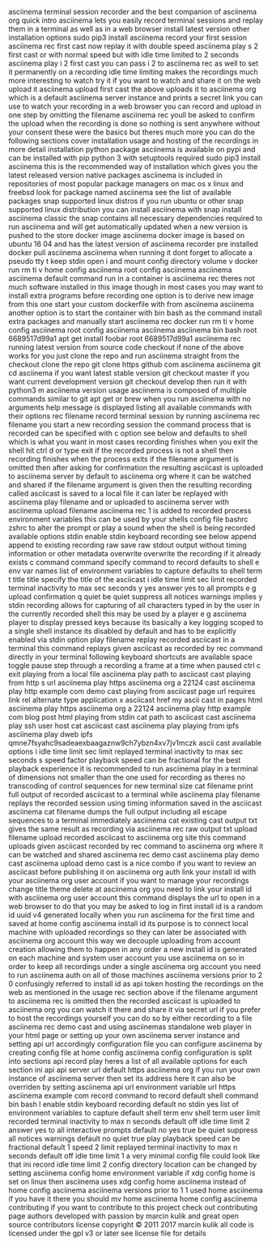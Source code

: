 asciinema terminal session recorder and the best companion of asciinema org quick intro asciinema lets you easily record terminal sessions and replay them in a terminal as well as in a web browser install latest version other installation options sudo pip3 install asciinema record your first session asciinema rec first cast now replay it with double speed asciinema play s 2 first cast or with normal speed but with idle time limited to 2 seconds asciinema play i 2 first cast you can pass i 2 to asciinema rec as well to set it permanently on a recording idle time limiting makes the recordings much more interesting to watch try it if you want to watch and share it on the web upload it asciinema upload first cast the above uploads it to asciinema org which is a default asciinema server instance and prints a secret link you can use to watch your recording in a web browser you can record and upload in one step by omitting the filename asciinema rec youll be asked to confirm the upload when the recording is done so nothing is sent anywhere without your consent these were the basics but theres much more you can do the following sections cover installation usage and hosting of the recordings in more detail installation python package asciinema is available on pypi and can be installed with pip python 3 with setuptools required sudo pip3 install asciinema this is the recommended way of installation which gives you the latest released version native packages asciinema is included in repositories of most popular package managers on mac os x linux and freebsd look for package named asciinema see the list of available packages snap supported linux distros if you run ubuntu or other snap supported linux distribution you can install asciinema with snap install asciinema classic the snap contains all necessary dependencies required to run asciinema and will get automatically updated when a new version is pushed to the store docker image asciinema docker image is based on ubuntu 16 04 and has the latest version of asciinema recorder pre installed docker pull asciinema asciinema when running it dont forget to allocate a pseudo tty t keep stdin open i and mount config directory volume v docker run rm ti v home config asciinema root config asciinema asciinema asciinema default command run in a container is asciinema rec theres not much software installed in this image though in most cases you may want to install extra programs before recording one option is to derive new image from this one start your custom dockerfile with from asciinema asciinema another option is to start the container with bin bash as the command install extra packages and manually start asciinema rec docker run rm ti v home config asciinema root config asciinema asciinema asciinema bin bash root 6689517d99a1 apt get install foobar root 6689517d99a1 asciinema rec running latest version from source code checkout if none of the above works for you just clone the repo and run asciinema straight from the checkout clone the repo git clone https github com asciinema asciinema git cd asciinema if you want latest stable version git checkout master if you want current development version git checkout develop then run it with python3 m asciinema version usage asciinema is composed of multiple commands similar to git apt get or brew when you run asciinema with no arguments help message is displayed listing all available commands with their options rec filename record terminal session by running asciinema rec filename you start a new recording session the command process that is recorded can be specified with c option see below and defaults to shell which is what you want in most cases recording finishes when you exit the shell hit ctrl d or type exit if the recorded process is not a shell then recording finishes when the process exits if the filename argument is omitted then after asking for confirmation the resulting asciicast is uploaded to asciinema server by default to asciinema org where it can be watched and shared if the filename argument is given then the resulting recording called asciicast is saved to a local file it can later be replayed with asciinema play filename and or uploaded to asciinema server with asciinema upload filename asciinema rec 1 is added to recorded process environment variables this can be used by your shells config file bashrc zshrc to alter the prompt or play a sound when the shell is being recorded available options stdin enable stdin keyboard recording see below append append to existing recording raw save raw stdout output without timing information or other metadata overwrite overwrite the recording if it already exists c command command specify command to record defaults to shell e env var names list of environment variables to capture defaults to shell term t title title specify the title of the asciicast i idle time limit sec limit recorded terminal inactivity to max sec seconds y yes answer yes to all prompts e g upload confirmation q quiet be quiet suppress all notices warnings implies y stdin recording allows for capturing of all characters typed in by the user in the currently recorded shell this may be used by a player e g asciinema player to display pressed keys because its basically a key logging scoped to a single shell instance its disabled by default and has to be explicitly enabled via stdin option play filename replay recorded asciicast in a terminal this command replays given asciicast as recorded by rec command directly in your terminal following keyboard shortcuts are available space toggle pause step through a recording a frame at a time when paused ctrl c exit playing from a local file asciinema play path to asciicast cast playing from http s url asciinema play https asciinema org a 22124 cast asciinema play http example com demo cast playing from asciicast page url requires link rel alternate type application x asciicast href my ascii cast in pages html asciinema play https asciinema org a 22124 asciinema play http example com blog post html playing from stdin cat path to asciicast cast asciinema play ssh user host cat asciicast cast asciinema play playing from ipfs asciinema play dweb ipfs qmne7fsyahc9sadeaexbaagaznw9ch7ybzn4xv7jv1mczk ascii cast available options i idle time limit sec limit replayed terminal inactivity to max sec seconds s speed factor playback speed can be fractional for the best playback experience it is recommended to run asciinema play in a terminal of dimensions not smaller than the one used for recording as theres no transcoding of control sequences for new terminal size cat filename print full output of recorded asciicast to a terminal while asciinema play filename replays the recorded session using timing information saved in the asciicast asciinema cat filename dumps the full output including all escape sequences to a terminal immediately asciinema cat existing cast output txt gives the same result as recording via asciinema rec raw output txt upload filename upload recorded asciicast to asciinema org site this command uploads given asciicast recorded by rec command to asciinema org where it can be watched and shared asciinema rec demo cast asciinema play demo cast asciinema upload demo cast is a nice combo if you want to review an asciicast before publishing it on asciinema org auth link your install id with your asciinema org user account if you want to manage your recordings change title theme delete at asciinema org you need to link your install id with asciinema org user account this command displays the url to open in a web browser to do that you may be asked to log in first install id is a random id uuid v4 generated locally when you run asciinema for the first time and saved at home config asciinema install id its purpose is to connect local machine with uploaded recordings so they can later be associated with asciinema org account this way we decouple uploading from account creation allowing them to happen in any order a new install id is generated on each machine and system user account you use asciinema on so in order to keep all recordings under a single asciinema org account you need to run asciinema auth on all of those machines asciinema versions prior to 2 0 confusingly referred to install id as api token hosting the recordings on the web as mentioned in the usage rec section above if the filename argument to asciinema rec is omitted then the recorded asciicast is uploaded to asciinema org you can watch it there and share it via secret url if you prefer to host the recordings yourself you can do so by either recording to a file asciinema rec demo cast and using asciinemas standalone web player in your html page or setting up your own asciinema server instance and setting api url accordingly configuration file you can configure asciinema by creating config file at home config asciinema config configuration is split into sections api record play heres a list of all available options for each section ini api api server url default https asciinema org if you run your own instance of asciinema server then set its address here it can also be overriden by setting asciinema api url environment variable url https asciinema example com record command to record default shell command bin bash l enable stdin keyboard recording default no stdin yes list of environment variables to capture default shell term env shell term user limit recorded terminal inactivity to max n seconds default off idle time limit 2 answer yes to all interactive prompts default no yes true be quiet suppress all notices warnings default no quiet true play playback speed can be fractional default 1 speed 2 limit replayed terminal inactivity to max n seconds default off idle time limit 1 a very minimal config file could look like that ini record idle time limit 2 config directory location can be changed by setting asciinema config home environment variable if xdg config home is set on linux then asciinema uses xdg config home asciinema instead of home config asciinema asciinema versions prior to 1 1 used home asciinema if you have it there you should mv home asciinema home config asciinema contributing if you want to contribute to this project check out contributing page authors developed with passion by marcin kulik and great open source contributors license copyright © 2011 2017 marcin kulik all code is licensed under the gpl v3 or later see license file for details